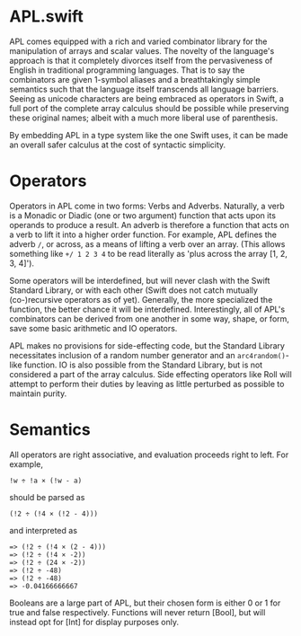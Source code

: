 APL.swift
=========

APL comes equipped with a rich and varied combinator library for the manipulation of arrays and scalar values.  The novelty of the language's approach is that it completely divorces itself from the pervasiveness of English in traditional programming languages.  That is to say the combinators are given 1-symbol aliases and a breathtakingly simple semantics such that the language itself transcends all language barriers.  Seeing as unicode characters are being embraced as operators in Swift, a full port of the complete array calculus should be possible while preserving these original names; albeit with a much more liberal use of parenthesis.

By embedding APL in a type system like the one Swift uses, it can be made an overall safer calculus at the cost of syntactic simplicity.

Operators
=========

Operators in APL come in two forms: Verbs and Adverbs.  Naturally, a verb is a Monadic or Diadic (one or two argument) function that acts upon its operands to produce a result.  An adverb is therefore a function that acts on a verb to lift it into a higher order function.  For example, APL defines the adverb `/`, or across, as a means of lifting a verb over an array.  (This allows something like `+/ 1 2 3 4` to be read literally as 'plus across the array [1, 2, 3, 4]').

Some operators will be interdefined, but will never clash with the Swift Standard Library, or with each other (Swift does not catch mutually (co-)recursive operators as of yet).  Generally, the more specialized the function, the better chance it will be interdefined.  Interestingly, all of APL's combinators can be derived from one another in some way, shape, or form, save some basic arithmetic and IO operators.

APL makes no provisions for side-effecting code, but the Standard Library necessitates inclusion of a random number generator and an `arc4random()`-like function.  IO is also possible from the Standard Library, but is not considered a part of the array calculus.  Side effecting operators like Roll will attempt to perform their duties by leaving as little perturbed as possible to maintain purity.


Semantics
=========

All operators are right associative, and evaluation proceeds right to left.  For example, 

```APL
!w ÷ !a × (!w - a)
```

should be parsed as 

```APL
(!2 ÷ (!4 × (!2 - 4)))
```

and interpreted as

```APL
=> (!2 ÷ (!4 × (2 - 4)))
=> (!2 ÷ (!4 × -2))
=> (!2 ÷ (24 × -2))
=> (!2 ÷ -48)
=> (!2 ÷ -48)
=> -0.04166666667
```

Booleans are a large part of APL, but their chosen form is either 0 or 1 for true and false respectively.  Functions will never return [Bool], but will instead opt for [Int] for display purposes only.


